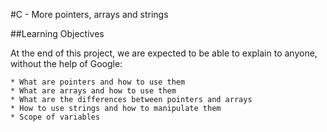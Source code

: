 #C - More pointers, arrays and strings

##Learning Objectives

At the end of this project, we are expected to be able to explain to anyone, without the help of Google:

    * What are pointers and how to use them
    * What are arrays and how to use them
    * What are the differences between pointers and arrays
    * How to use strings and how to manipulate them
    * Scope of variables
